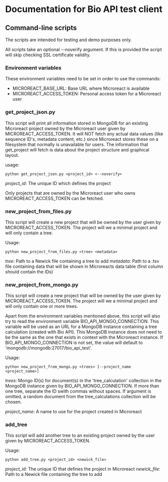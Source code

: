 # Documentation for Bio API test client

## Command-line scripts

The scripts are intended for testing and demo purposes only.

All scripts take an optional --noverify argument. If this is provided the script will skip checking SSL certificate validity.

### Environment variables

These environment variables need to be set in order to use the commands:

- MICROREACT_BASE_URL: Base URL where Microreact is available
- MICROREACT_ACCESS_TOKEN: Personal access token for a Microreact user

### get_project_json.py

This script will print all information stored in MongoDB for an existing Microreact project owned by the Microreact user given by MICROREACT_ACCESS_TOKEN. It will NOT fetch any actual data values (like sequence ID's, metadata content, etc.) since Microreact
stores these on a filesystem that normally is unavailable for users. The information that get_project will fetch is data about the project structure and graphical layout.

usage:

    python get_project_json.py <project_id> <--noverify>

*project_id*: The unique ID which defines the project

Only projects that are owned by the Microreact user who owns MICROREACT_ACCESS_TOKEN can be fetched.

### new_project_from_files.py

This script will create a new project that will be owned by the user given by MICROREACT_ACCESS_TOKEN. The project will we a minimal project and will only contain a tree.

Usage:

    python new_project_from_files.py <tree> <metadata>

*tree*:  Path to a Newick file containing a tree to add
*metadata*: Path to a .tsv file containing data that will be shown in Microreacts data table (first column should contain the IDs)

### new_project_from_mongo.py

This script will create a new project that will be owned by the user given by MICROREACT_ACCESS_TOKEN. The project will we a minimal project and will only contain
one or more trees.

Apart from the environment variables mentioned above, this script will also try to read the environment variable BIO_API_MONGO_CONNECTION.
This variable will be used as an URL for a MongoDB instance containing a tree calculation (created with Bio API). This MongoDB instance does not need
to be the same as the  one that exists in context with the Microreact instance.
If BIO_API_MONGO_CONNECTION is not set, the value will default to 'mongodb://mongodb:27017/bio_api_test'.

Usage:

    python new_project_from_mongo.py <trees> [--project_name <project_name>]

*trees*: Mongo ID(s) for document(s) in the 'tree_calculation' collection in the MongoDB instance given by BIO_API_MONGO_CONNECTION. If more than one tree, separate the ID swith commas without spaces. If argument is omitted, a random document from the tree_calculations collection will be chosen.

*project_name*:  A name to use for the project created in Microreact

### add_tree

This script will add another tree to an existing project owned by the user given by MICROREACT_ACCESS_TOKEN.

Usage:

    python add_tree.py <project_id> <newick_file>

*project_id*: The unique ID that defines the project in Microreact
*newick_file*:  Path to a Newick file containing the tree to add
